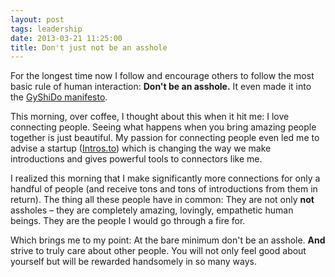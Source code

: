 ```yaml
---
layout: post
tags: leadership
date: 2013-03-21 11:25:00
title: Don't just not be an asshole
---
```

For the longest time now I follow and encourage others to follow the most basic rule of human interaction: **Don't be an asshole.** It even made it into the [GyShiDo manifesto](http://gyshido.com/).

This morning, over coffee, I thought about this when it hit me: I love connecting people. Seeing what happens when you bring amazing people together is just beautiful. My passion for connecting people even led me to advise a startup ([Intros.to](http://intros.to/)) which is changing the way we make introductions and gives powerful tools to connectors like me.

I realized this morning that I make significantly more connections for only a handful of people (and receive tons and tons of introductions from them in return). The thing all these people have in common: They are not only **not** assholes – they are completely amazing, lovingly, empathetic human beings. They are the people I would go through a fire for.

Which brings me to my point: At the bare minimum don't be an asshole. **And** strive to truly care about other people. You will not only feel good about yourself but will be rewarded handsomely in so many ways.